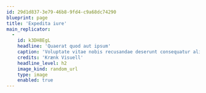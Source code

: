 ```yaml
---
id: 29d1d837-3e79-46b8-9fd4-c9a68dc74290
blueprint: page
title: 'Expedita iure'
main_replicator:
  -
    id: k3DH8EgL
    headline: 'Quaerat quod aut ipsum'
    caption: 'Voluptate vitae nobis recusandae deserunt consequatur alias. Soluta numquam qui ut vel id quia aut magni. Sint vero quos reprehenderit qui velit.'
    credits: 'Krænk Visuell'
    headline_level: h2
    image_kind: random_url
    type: image
    enabled: true
---
```

